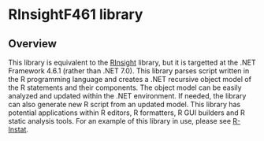 RInsightF461 library
========================

## Overview
This library is equivalent to the [RInsight](https://github.com/lloyddewit/RInsight) library, but it is targetted at the .NET Framework 4.6.1 (rather than .NET 7.0). 
This library parses script written in the R programming language and creates a .NET recursive object model of the R statements and their components. The object model can be easily analyzed and updated within the .NET environment. If needed, the library can also generate new R script from an updated model.
This library has potential applications within R editors, R formatters, R GUI builders and R static analysis tools. For an example of this library in use, please see [R-Instat](https://github.com/africanmathsinitiative/R-Instat).
